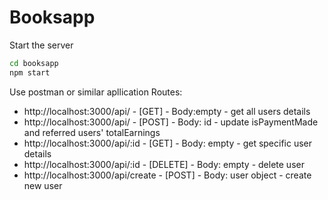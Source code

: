 # Booksapp

Start the server
  ```bash
  cd booksapp
  npm start
  ```
Use postman or similar apllication
Routes:
- http://localhost:3000/api/        - [GET]     - Body:empty        - get all users details
- http://localhost:3000/api/        - [POST]    - Body: id          - update isPaymentMade and referred users' totalEarnings
- http://localhost:3000/api/:id     - [GET]     - Body: empty       - get specific user details
- http://localhost:3000/api/:id     - [DELETE]  - Body: empty       - delete user
- http://localhost:3000/api/create  - [POST]    - Body: user object - create new user
  
